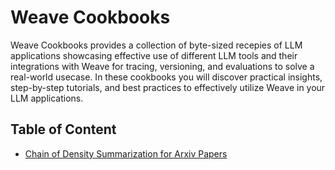 # Weave Cookbooks

Weave Cookbooks provides a collection of byte-sized recepies of LLM applications showcasing effective use of different LLM tools and their integrations with Weave for tracing, versioning, and evaluations to solve a real-world usecase. In these cookbooks you will discover practical insights, step-by-step tutorials, and best practices to effectively utilize Weave in your LLM applications.

## Table of Content

- [Chain of Density Summarization for Arxiv Papers](./summarization/chain-of-density/index.md)
